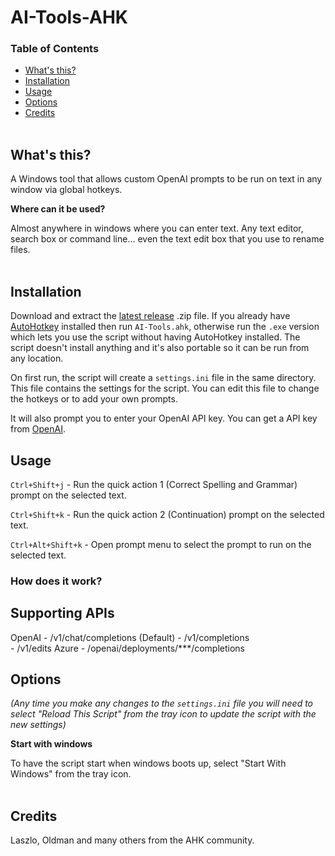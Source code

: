 # AI-Tools-AHK

<!-- <a href="url"><img src="http://i.imgur.com/xlONmxY.gif"></a><br></br> -->

### Table of Contents

- [What's this?](#whats-this)  
- [Installation](#installation)  
- [Usage](#usage)  
- [Options](#options)  
- [Credits](#credits)  
&nbsp;

## What's this?  

A Windows tool that allows custom OpenAI prompts to be run on text in any window via global hotkeys.

**Where can it be used?**  

Almost anywhere in windows where you can enter text. Any text editor, search box or command line... even the text edit box that you use to rename files.  
&nbsp;  


## Installation  

Download and extract the [latest release](https://github.com/ecornell/ai-tools-ahk/releases) .zip file. If you already have [AutoHotkey](https://www.autohotkey.com) installed then run `AI-Tools.ahk`, otherwise run the `.exe` version which lets you use the script without having AutoHotkey installed. The script doesn't install anything and it's also portable so it can be run from any location.  

On first run, the script will create a `settings.ini` file in the same directory. This file contains the settings for the script. You can edit this file to change the hotkeys or to add your own prompts.

It will also prompt you to enter your OpenAI API key. You can get a API key from [OpenAI](https://platform.openai.com/).


## Usage

`Ctrl+Shift+j` - Run the quick action 1 (Correct Spelling and Grammar) prompt on the selected text.

`Ctrl+Shift+k` - Run the quick action 2 (Continuation) prompt on the selected text.

`Ctrl+Alt+Shift+k` - Open prompt menu to select the prompt to run on the selected text.

### How does it work?

## Supporting APIs
OpenAI - /v1/chat/completions (Default)
       - /v1/completions  
       - /v1/edits
Azure - /openai/deployments/***/completions



## Options

*(Any time you make any changes to the `settings.ini` file you will need to select "Reload This Script" from the tray icon to update the script with the new settings)*   


**Start with windows**  

To have the script start when windows boots up, select "Start With Windows" from the tray icon.  
&nbsp;


## Credits

Laszlo, Oldman and many others from the AHK community.